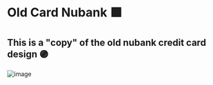 # Old Card Nubank 🟪
## This is a "copy" of the old nubank credit card design 🟣
![image](https://user-images.githubusercontent.com/94203956/160311573-85ce55c9-68a0-48c8-b621-3f0a2f65a9ad.png)
